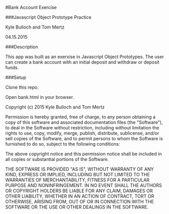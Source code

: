 #Bank Account Exercise

###Javascript Object Prototype Practice

Kyle Bulloch and Tom Mertz

04.15.2015

###Description

This app was built as an exerxise in Javascript Object Prototypes.  The user can create a bank account with an initial deposit and withdraw or deposit funds.

###Setup

Clone this repo.

Open bank.html in your browser.

Copyright (c) 2015 Kyle Bulloch and Tom Mertz

Permission is hereby granted, free of charge, to any person obtaining a copy of this software and associated documentation files (the "Software"), to deal in the Software without restriction, including without limitation the rights to use, copy, modify, merge, publish, distribute, sublicense, and/or sell copies of the Software, and to permit persons to whom the Software is furnished to do so, subject to the following conditions:

The above copyright notice and this permission notice shall be included in all copies or substantial portions of the Software.

THE SOFTWARE IS PROVIDED "AS IS", WITHOUT WARRANTY OF ANY KIND, EXPRESS OR IMPLIED, INCLUDING BUT NOT LIMITED TO THE WARRANTIES OF MERCHANTABILITY, FITNESS FOR A PARTICULAR PURPOSE AND NONINFRINGEMENT. IN NO EVENT SHALL THE AUTHORS OR COPYRIGHT HOLDERS BE LIABLE FOR ANY CLAIM, DAMAGES OR OTHER LIABILITY, WHETHER IN AN ACTION OF CONTRACT, TORT OR OTHERWISE, ARISING FROM, OUT OF OR IN CONNECTION WITH THE SOFTWARE OR THE USE OR OTHER DEALINGS IN THE SOFTWARE.
